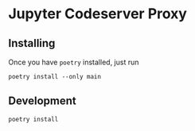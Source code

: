# Jupyter Codeserver Proxy

## Installing

Once you have `poetry` installed, just run

```shell
poetry install --only main
```

## Development

```shell
poetry install
```
